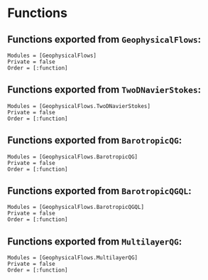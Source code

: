 # Functions


## Functions exported from `GeophysicalFlows`:

```@autodocs
Modules = [GeophysicalFlows]
Private = false
Order = [:function]
```

## Functions exported from `TwoDNavierStokes`:

```@autodocs
Modules = [GeophysicalFlows.TwoDNavierStokes]
Private = false
Order = [:function]
```

## Functions exported from `BarotropicQG`:

```@autodocs
Modules = [GeophysicalFlows.BarotropicQG]
Private = false
Order = [:function]
```

## Functions exported from `BarotropicQGQL`:

```@autodocs
Modules = [GeophysicalFlows.BarotropicQGQL]
Private = false
Order = [:function]
```

## Functions exported from `MultilayerQG`:

```@autodocs
Modules = [GeophysicalFlows.MultilayerQG]
Private = false
Order = [:function]
```
